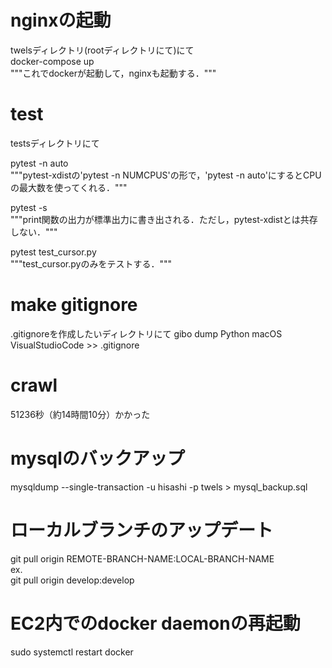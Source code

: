 # nginxの起動
twelsディレクトリ(rootディレクトリにて)にて  
docker-compose up  
"""これでdockerが起動して，nginxも起動する．"""

# test
testsディレクトリにて  

pytest -n auto  
"""pytest-xdistの'pytest -n NUMCPUS'の形で，'pytest -n auto'にするとCPUの最大数を使ってくれる．"""  

pytest -s  
"""print関数の出力が標準出力に書き出される．ただし，pytest-xdistとは共存しない．"""

pytest test_cursor.py  
"""test_cursor.pyのみをテストする．"""

# make gitignore
.gitignoreを作成したいディレクトリにて
gibo dump Python macOS VisualStudioCode >> .gitignore

# crawl
51236秒（約14時間10分）かかった


# mysqlのバックアップ  
mysqldump --single-transaction -u hisashi -p twels > mysql_backup.sql  

# ローカルブランチのアップデート  
git pull origin REMOTE-BRANCH-NAME:LOCAL-BRANCH-NAME  
ex.  
git pull origin develop:develop  

# EC2内でのdocker daemonの再起動  
sudo systemctl restart docker  
